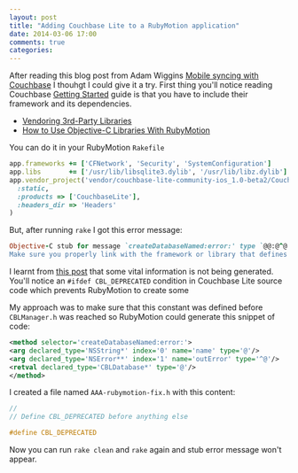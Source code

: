 ```yaml
---
layout: post
title: "Adding Couchbase Lite to a RubyMotion application"
date: 2014-03-06 17:00
comments: true
categories:
---
```


After reading this blog post from Adam Wiggins [Mobile syncing with Couchbase](https://medium.com/wandering-cto/6f076d8c7e08) I thouhgt I could give it a try.
First thing you'll notice reading Couchbase [Getting Started](http://docs.couchbase.com/couchbase-lite/cbl-ios/#adding-couchbase-lite-to-your-app)
guide is that you have to include their framework and its dependencies.

* [Vendoring 3rd-Party Libraries](http://www.rubymotion.com/developer-center/guides/project-management/#_vendoring_3rd_party_libraries)
* [How to Use Objective-C Libraries With RubyMotion](http://markvillacampa.com/2012/06/09/how-to-use-objective-c-libraries-with-rubymotion/)

You can do it in your RubyMotion ```Rakefile```

``` ruby
app.frameworks += ['CFNetwork', 'Security', 'SystemConfiguration']
app.libs       += ['/usr/lib/libsqlite3.dylib', '/usr/lib/libz.dylib']
app.vendor_project('vendor/couchbase-lite-community-ios_1.0-beta2/CouchbaseLite.framework',
  :static,
  :products => ['CouchbaseLite'],
  :headers_dir => 'Headers'
)
```

But, after running  ```rake``` I got this error message:

``` ruby
Objective-C stub for message `createDatabaseNamed:error:' type `@@:@^@' not precompiled.
Make sure you properly link with the framework or library that defines this message.
```

I learnt from [this post](https://groups.google.com/forum/#!msg/rubymotion/tPCxSMCA2f4/9dAjRSF0-g4J)
that some vital information is not being generated. You'll notice an ```#ifdef CBL_DEPRECATED``` condition in Couchbase Lite source code which prevents RubyMotion to create some

My approach was to make sure that this constant was defined before ```CBLManager.h``` was reached so RubyMotion could
generate this snippet of code:

```xml
<method selector='createDatabaseNamed:error:'>
<arg declared_type='NSString*' index='0' name='name' type='@'/>
<arg declared_type='NSError**' index='1' name='outError' type='^@'/>
<retval declared_type='CBLDatabase*' type='@'/>
</method>
```

I created a file named ```AAA-rubymotion-fix.h``` with this content:

``` c
//
// Define CBL_DEPRECATED before anything else

#define CBL_DEPRECATED
```
Now you can run ```rake clean``` and ```rake``` again and stub error message won't appear.
